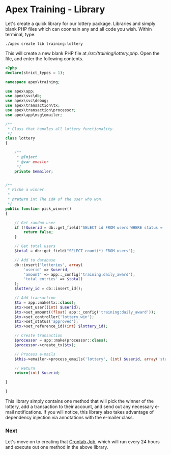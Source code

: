 
# Apex Training - Library

Let's create a quick library for our lottery package.  Libraries and simply blank PHP files which can 
coonnain any and all code you wish.  Within terminal, type:

`./apex create lib training:lottery`

This will create a new blank PHP file at */src/training/lottery.php*.  Open the 
file, and enter the following contents.

~~~php
<?php
declare(strict_types = 1);

namespace apex\training;

use apex\app;
use apex\svc\db;
use apex\svc\debug;
use apex\transaction\tx;
use apex\transaction\processor;
use apex\app\msg\emailer;

/**
 * Class that handles all lottery functionality.
 */
class lottery
{

    /**
     * @Inject
     * @var emailer
     */
    private $emailer;


/**
 * Picke a winner.
 *
 * @return int The id# of the user who won.
 */
public function pick_winner()
{

    // Get random user
    if (!$userid = db::get_field("SELECT id FROM users WHERE status = 'active' ORDER BY RAND()")) { 
        return false;
    }

    // Get total users
    $total = db::get_field("SELECT count(*) FROM users");

    // Add to database
    db::insert('lotteries', array(
        'userid' => $userid, 
        'amount' => app::_config('training:daily_award'), 
        'total_entries' => $total) 
    );
    $lottery_id = db::insert_id();

    // Add transaction
    $tx = app::make(tx::class);
    $tx->set_user((int) $userid);
    $tx->set_amount((float) app::_config('training:daily_award'));
    $tx->set_controller('lottery_win');
    $tx->set_status('approved');
    $tx->set_reference_id((int) $lottery_id);

    // Create transaction
    $processor = app::make(processor::class);
    $processor->create_tx($tx);

    // Process e-mails
    $this->emailer->process_emails('lottery', (int) $userid, array('status' => 'complete'), array('lottery_id' => $lottery_id));

    // Return
    return(int) $userid;

}

}

~~~


This library simply contains one method that will pick the winner of the lottery, add a 
transaction to their account, and send out any necessary e-mail notifications.  If you will notice, this library also 
takes advantage of dependency injection via annotations with the e-mailer class.


### Next

Let's move on to creating that [Crontab Job](crontab.md), which will run every 24 hours and 
execute out one method in the above library.


